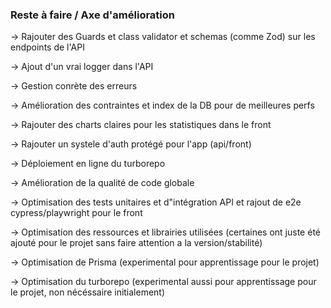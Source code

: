 ### Reste à faire / Axe d'amélioration

-> Rajouter des Guards et class validator et schemas (comme Zod) sur les endpoints de l'API

-> Ajout d'un vrai logger dans l'API

-> Gestion conrète des erreurs

-> Amélioration des contraintes et index de la DB pour de meilleures perfs

-> Rajouter des charts claires pour les statistiques dans le front

-> Rajouter un systele d'auth protégé pour l'app (api/front)

-> Déploiement en ligne du turborepo

-> Amélioration de la qualité de code globale

-> Optimisation des tests unitaires et d"intégration API et rajout de e2e cypress/playwright pour le front

-> Optimisation des ressources et librairies utilisées (certaines ont juste été ajouté pour le projet sans faire attention a la version/stabilité)

-> Optimisation de Prisma (experimental pour apprentissage pour le projet)

-> Optimisation du turborepo (experimental aussi pour apprentissage pour le projet, non nécéssaire initialement)